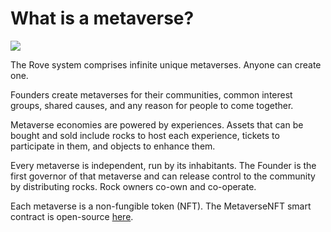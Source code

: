 # What is a metaverse?

![](https://lh4.googleusercontent.com/B1gbYElR5SlTUmqVbGUG9DzrolnNv03aj7-lxm1rpbmxhgy7hRSyK9hx8fS9By5h9U9Y8uc7kkx4vuwWF7NOfwJX2jpYt1toUjXQNhGd0TbI7O36coEXUfuXB15\_VZ\_R2f3Nl7i8)

The Rove system comprises infinite unique metaverses. Anyone can create one.

Founders create metaverses for their communities, common interest groups, shared causes, and any reason for people to come together.

Metaverse economies are powered by experiences. Assets that can be bought and sold include rocks to host each experience, tickets to participate in them, and objects to enhance them.

Every metaverse is independent, run by its inhabitants. The Founder is the first governor of that metaverse and can release control to the community by distributing rocks. Rock owners co-own and co-operate.

Each metaverse is a non-fungible token (NFT). The MetaverseNFT smart contract is open-source [here](https://github.com/rove-to/evm-smart-contracts/blob/main/contracts/MetaverseNFT.sol).
